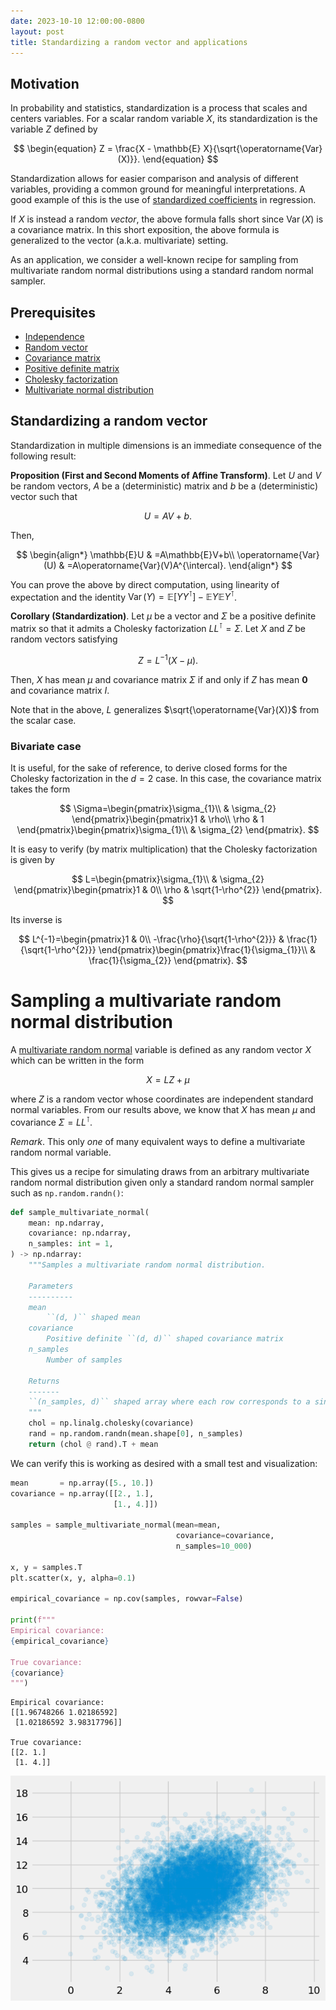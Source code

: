 ```yaml
---
date: 2023-10-10 12:00:00-0800
layout: post
title: Standardizing a random vector and applications
---
```

## Motivation

In probability and statistics, standardization is a process that scales and centers variables.
For a scalar random variable $X$, its standardization is the variable $Z$ defined by

$$
\begin{equation}
Z = \frac{X - \mathbb{E} X}{\sqrt{\operatorname{Var}(X)}}.
\end{equation}
$$

Standardization allows for easier comparison and analysis of different variables, providing a common ground for meaningful interpretations.
A good example of this is the use of [standardized coefficients](https://en.wikipedia.org/wiki/Standardized_coefficient) in regression.

If $X$ is instead a random *vector*, the above formula falls short since $\operatorname{Var}(X)$ is a covariance matrix.
In this short exposition, the above formula is generalized to the vector (a.k.a. multivariate) setting.

As an application, we consider a well-known recipe for sampling from multivariate random normal distributions using a standard random normal sampler.

## Prerequisites

* [Independence](https://en.wikipedia.org/wiki/Independence_(probability_theory))
* [Random vector](https://en.wikipedia.org/wiki/Multivariate_random_variable)
* [Covariance matrix](https://en.wikipedia.org/wiki/Covariance_matrix)
* [Positive definite matrix](https://en.wikipedia.org/wiki/Positive-definite_matrix)
* [Cholesky factorization](https://en.wikipedia.org/wiki/Cholesky_decomposition)
* [Multivariate normal distribution](https://en.wikipedia.org/wiki/Multivariate_normal_distribution)

## Standardizing a random vector

Standardization in multiple dimensions is an immediate consequence of the following result:

**Proposition (First and Second Moments of Affine Transform)**.
Let $U$ and $V$ be random vectors, $A$ be a (deterministic) matrix and $b$ be a (deterministic) vector such that

$$
U = A V + b.
$$

Then,

$$
\begin{align*}
\mathbb{E}U & =A\mathbb{E}V+b\\
\operatorname{Var}(U) & =A\operatorname{Var}(V)A^{\intercal}.
\end{align*}
$$

You can prove the above by direct computation, using linearity of expectation and the identity $\operatorname{Var}(Y) = \mathbb{E}[YY^\intercal] - \mathbb{E}Y\mathbb{E}Y^\intercal$.

**Corollary (Standardization)**.
Let $\mu$ be a vector and $\Sigma$ be a positive definite matrix so that it admits a Cholesky factorization $LL^\intercal = \Sigma$.
Let $X$ and $Z$ be random vectors satisfying

$$
\begin{equation}
Z = L^{-1} \left( X - \mu \right).
\end{equation}
$$

Then, $X$ has mean $\mu$ and covariance matrix $\Sigma$ if and only if $Z$ has mean $\mathbf{0}$ and covariance matrix $I$.

Note that in the above, $L$ generalizes $\sqrt{\operatorname{Var}(X)}$ from the scalar case.

### Bivariate case

It is useful, for the sake of reference, to derive closed forms for the Cholesky factorization in the $d = 2$ case.
In this case, the covariance matrix takes the form

$$
\Sigma=\begin{pmatrix}\sigma_{1}\\
 & \sigma_{2}
\end{pmatrix}\begin{pmatrix}1 & \rho\\
\rho & 1
\end{pmatrix}\begin{pmatrix}\sigma_{1}\\
 & \sigma_{2}
\end{pmatrix}.
$$

It is easy to verify (by matrix multiplication) that the Cholesky factorization is given by

$$
L=\begin{pmatrix}\sigma_{1}\\
 & \sigma_{2}
\end{pmatrix}\begin{pmatrix}1 & 0\\
\rho & \sqrt{1-\rho^{2}}
\end{pmatrix}.
$$

Its inverse is

$$
L^{-1}=\begin{pmatrix}1 & 0\\
-\frac{\rho}{\sqrt{1-\rho^{2}}} & \frac{1}{\sqrt{1-\rho^{2}}}
\end{pmatrix}\begin{pmatrix}\frac{1}{\sigma_{1}}\\
 & \frac{1}{\sigma_{2}}
\end{pmatrix}.
$$

# Sampling a multivariate random normal distribution

A [multivariate random normal](https://en.wikipedia.org/wiki/Multivariate_normal_distribution) variable is defined as any random vector $X$ which can be written in the form

$$
X = LZ + \mu
$$

where $Z$ is a random vector whose coordinates are independent standard normal variables.
From our results above, we know that $X$ has mean $\mu$ and covariance $\Sigma = LL^\intercal$.

*Remark*. This only *one* of many equivalent ways to define a multivariate random normal variable.

This gives us a recipe for simulating draws from an arbitrary multivariate random normal distribution given only a standard random normal sampler such as `np.random.randn()`:


```python
def sample_multivariate_normal(
    mean: np.ndarray,
    covariance: np.ndarray,
    n_samples: int = 1,
) -> np.ndarray:
    """Samples a multivariate random normal distribution.
    
    Parameters
    ----------
    mean
        ``(d, )`` shaped mean
    covariance
        Positive definite ``(d, d)`` shaped covariance matrix
    n_samples
        Number of samples

    Returns
    -------
    ``(n_samples, d)`` shaped array where each row corresponds to a single draw from a multivariate normal.
    """
    chol = np.linalg.cholesky(covariance)
    rand = np.random.randn(mean.shape[0], n_samples)
    return (chol @ rand).T + mean
```

We can verify this is working as desired with a small test and visualization:


```python
mean       = np.array([5., 10.])
covariance = np.array([[2., 1.],
                       [1., 4.]])

samples = sample_multivariate_normal(mean=mean,
                                     covariance=covariance,
                                     n_samples=10_000)

x, y = samples.T
plt.scatter(x, y, alpha=0.1)

empirical_covariance = np.cov(samples, rowvar=False)

print(f"""
Empirical covariance:
{empirical_covariance}

True covariance:
{covariance}
""")
```

    
    Empirical covariance:
    [[1.96748266 1.02186592]
     [1.02186592 3.98317796]]
    
    True covariance:
    [[2. 1.]
     [1. 4.]]
    



    
![png](/assets/posts/2023-10-10-standardizing_a_random_vector_and_applications_files/2023-10-10-standardizing_a_random_vector_and_applications_8_1.png)
    

